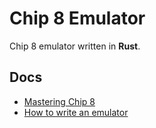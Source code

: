 # Chip 8 Emulator

Chip 8 emulator written in __Rust__.

## Docs

- [Mastering Chip 8](http://mattmik.com/files/chip8/mastering/chip8.html)
- [How to write an emulator](http://www.multigesture.net/articles/how-to-write-an-emulator-chip-8-interpreter/)
